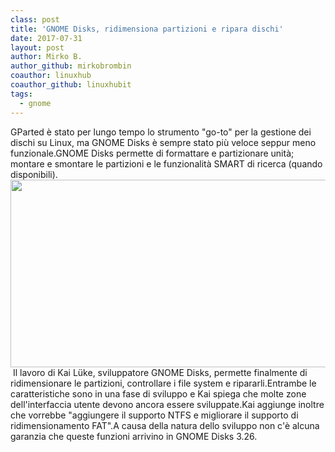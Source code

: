 ```yaml
---
class: post
title: 'GNOME Disks, ridimensiona partizioni e ripara dischi'
date: 2017-07-31
layout: post
author: Mirko B.
author_github: mirkobrombin
coauthor: linuxhub
coauthor_github: linuxhubit
tags:
  - gnome
---
```

GParted è stato per lungo tempo lo strumento "go-to" per la gestione dei dischi su Linux, ma GNOME Disks è sempre stato più veloce seppur meno funzionale.GNOME Disks permette di formattare e partizionare unità; montare e smontare le partizioni e le funzionalità SMART di ricerca (quando disponibili).<img class="aligncenter size-cerauno-home wp-image-1181 size-full wp-image-78" src="https://linuxhub.it/wordpress/wp-content/uploads/2017/07/gnome-disks-resize-parition-750x591-750x300.png" alt="" width="750" height="300" />&nbsp;Il lavoro di Kai Lüke, sviluppatore GNOME Disks, permette finalmente di ridimensionare le partizioni, controllare i file system e ripararli.Entrambe le caratteristiche sono in una fase di sviluppo e Kai spiega che molte zone dell'interfaccia utente devono ancora essere sviluppate.Kai aggiunge inoltre che vorrebbe "aggiungere il supporto NTFS e migliorare il supporto di ridimensionamento FAT".A causa della natura dello sviluppo non c'è alcuna garanzia che queste funzioni arrivino in GNOME Disks 3.26.
